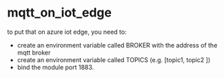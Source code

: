 # mqtt_on_iot_edge

to put that on azure iot edge, you need to:
 - create an environment variable called BROKER with the address of the mqtt broker
 - create an environment variable called TOPICS (e.g. [topic1, topic2 ]) 
 - bind the module port 1883.


